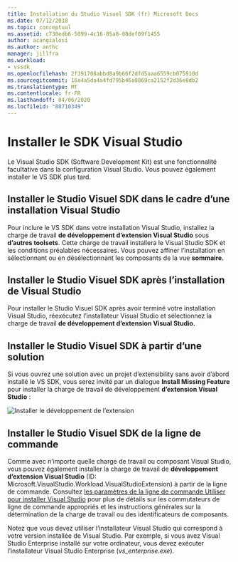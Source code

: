 ```yaml
---
title: Installation du Studio Visuel SDK (fr) Microsoft Docs
ms.date: 07/12/2018
ms.topic: conceptual
ms.assetid: c730edb6-5099-4c16-85a8-08def09f1455
author: acangialosi
ms.author: anthc
manager: jillfra
ms.workload:
- vssdk
ms.openlocfilehash: 2f391708abbd8a9b66f2dfd5aaa6559cb075910d
ms.sourcegitcommit: 16a4a5da4a4fd795b46a0869ca2152f2d36e6db2
ms.translationtype: MT
ms.contentlocale: fr-FR
ms.lasthandoff: 04/06/2020
ms.locfileid: "80710349"
---
```

# <a name="install-the-visual-studio-sdk"></a>Installer le SDK Visual Studio

Le Visual Studio SDK (Software Development Kit) est une fonctionnalité facultative dans la configuration Visual Studio. Vous pouvez également installer le VS SDK plus tard.

## <a name="install-the-visual-studio-sdk-as-part-of-a-visual-studio-installation"></a>Installer le Studio Visuel SDK dans le cadre d’une installation Visual Studio

Pour inclure le VS SDK dans votre installation Visual Studio, installez la charge de travail **de développement d’extension Visual Studio** sous **d’autres toolsets**. Cette charge de travail installera le Visual Studio SDK et les conditions préalables nécessaires. Vous pouvez affiner l’installation en sélectionnant ou en désélectionnant les composants de la vue **sommaire.**

## <a name="install-the-visual-studio-sdk-after-installing-visual-studio"></a>Installer le Studio Visuel SDK après l’installation de Visual Studio

Pour installer le Studio Visuel SDK après avoir terminé votre installation Visual Studio, réexécutez l’installateur Visual Studio et sélectionnez la charge de travail **de développement d’extension Visual Studio.**

## <a name="install-the-visual-studio-sdk-from-a-solution"></a>Installer le Studio Visuel SDK à partir d’une solution

Si vous ouvrez une solution avec un projet d’extensibility sans avoir d’abord installé le VS SDK, vous serez invité par un dialogue **Install Missing Feature** pour installer la charge de travail de développement **d’extension Visual Studio** :

![Installer le développement de l’extension](../extensibility/media/install-extension-development.png "Installer le développement de l’extension")

## <a name="install-the-visual-studio-sdk-from-the-command-line"></a>Installer le Studio Visuel SDK de la ligne de commande

Comme avec n’importe quelle charge de travail ou composant Visual Studio, vous pouvez également installer la charge de travail de **développement d’extension Visual Studio** (ID: Microsoft.VisualStudio.Workload.VisualStudioExtension) à partir de la ligne de commande. Consultez [les paramètres de la ligne de commande Utiliser pour installer Visual Studio](../install/use-command-line-parameters-to-install-visual-studio.md) pour plus de détails sur les commutateurs de ligne de commande appropriés et les instructions générales sur la détermination de la charge de travail ou des identificateurs de composants.

Notez que vous devez utiliser l’installateur Visual Studio qui correspond à votre version installée de Visual Studio. Par exemple, si vous avez Visual Studio Enterprise installé sur votre ordinateur, vous devez exécuter l’installateur Visual Studio Enterprise (*vs_enterprise.exe*).
